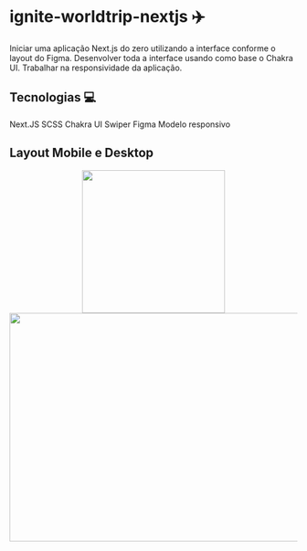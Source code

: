 # ignite-worldtrip-nextjs ✈️
 
Iniciar uma aplicação Next.js do zero utilizando a interface conforme o layout do Figma. Desenvolver toda a interface usando como base o Chakra UI. Trabalhar na responsividade da aplicação. 
## Tecnologias 💻

Next.JS
SCSS
Chakra UI
Swiper
Figma
Modelo responsivo

## Layout Mobile e Desktop 

<div align="center">
     <img src="./assets/mb1.png" width="250px" align="center" margin-bottom="10px"> 
    <img src="./assets//images/desktop.png" width="600px" align="center" height="400px">
</div>